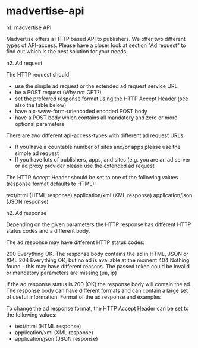madvertise-api
==============

h1. madvertise API

Madvertise offers a HTTP based API to publishers. We offer two different types of API-access. Please have a closer look at section "Ad request" to find out which is the best solution for your needs.

h2. Ad request

The HTTP request should:

*   use the simple ad request or the extended ad request service URL
*   be a POST request (Why not GET?)
*   set the preferred response format using the HTTP Accept Header (see also the table below)
*   have a x-www-form-urlencoded encoded POST body
*   have a POST body which contains all mandatory and zero or more optional parameters

There are two different api-access-types with different ad request URLs:

*   If you have a countable number of sites and/or apps please use the simple ad request
*   If you have lots of publishers, apps, and sites (e.g. you are an ad server or ad proxy provider please use the extended ad request

The HTTP Accept Header should be set to one of the following values (response format defaults to HTML):

text/html (HTML response)
application/xml (XML response)
application/json 	(JSON response)

h2. Ad response

Depending on the given parameters the HTTP response has different HTTP status codes and a different body.

The ad response may have different HTTP status codes:

200 	Everything OK. The response body contains the ad in HTML, JSON or XML
204 	Everything OK, but no ad is avaliable at the moment
404 	Nothing found - this may have different reasons. The passed token could be invalid or mandatory parameters are missing (ua, ip)

If the ad response status is 200 (OK) the response body will contain the ad. The response body can have different formats and can contain a large set of useful information.
Format of the ad response and examples

To change the ad response format, the HTTP Accept Header can be set to the following values:

*   text/html (HTML response)
*   application/xml (XML response)
*   application/json 	(JSON response)
